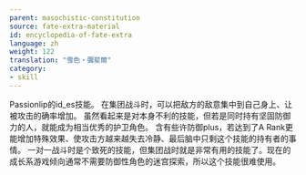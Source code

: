```yaml
---
parent: masochistic-constitution
source: fate-extra-material
id: encyclopedia-of-fate-extra
language: zh
weight: 122
translation: "雪色‧彌斐爾"
category:
- skill
---
```


Passionlip的id_es技能。
在集团战斗时，可以把敌方的敌意集中到自己身上、让被攻击的确率增加。
虽然看起来是对本身不利的技能，但若是同时持有坚固防御力的人，就能成为相当优秀的护卫角色。
含有些许防御plus，若达到了A Rank更能增加特殊效果、使攻击方越来越失去冷静、最后脑中只剩这个技能的持有者的事情。
一对一战斗时是个致死的技能，但集团战时就是非常有用的技能了。现在的成长系游戏倾向通常不需要防御性角色的迷宫探索，所以这个技能很难使用。
